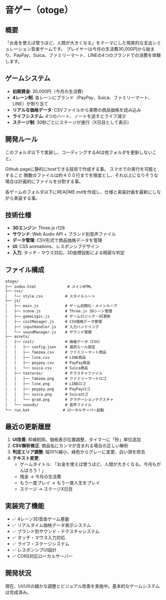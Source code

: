 # 音ゲー（otoge）

## 概要
「お金を使えば使うほど、人間が大きくなる」をテーマにした現実的な支出シミュレーション音楽ゲームです。
プレイヤーは今月の生活費30,000円から始まり、PayPay、Suica、ファミリーマート、LINEの4つのブランドでの消費を体験します。

## ゲームシステム
- **初期資金**: 30,000円（今月の生活費）
- **4レーン制**: 各レーンにブランド（PayPay、Suica、ファミリーマート、LINE）が割り当て
- **リアルな価格データ**: CSVファイルから実際の商品価格を読み込み
- **ライフシステム**: 4つのハート、ノートを逃すとライフ減少
- **ステージ制**: 30秒ごとにステージが進行（X日目として表示）

## 開発ルール
このフォルダ以下で実装し、コーディングするAIは他フォルダを更新しないこと。

Github pageに静的にhostできる技術で作成する事。
スマホでの実行を可能とすること
関数のファイルは約４００行までを限度とし、それ以上になりそうな場合は計画的にファイルを分割する事。

各ゲームのフォルダ以下にREADME.mdを作成し、仕様と実装計画を最新にしながら実装する事。

## 技術仕様
- **3Dエンジン**: Three.js r128
- **サウンド**: Web Audio API + ブランド別音声ファイル
- **データ管理**: CSV形式で商品価格データを管理
- **UI**: CSS animations、レスポンシブデザイン
- **入力**: タッチ・マウス対応、3D座標投影による精密な判定

## ファイル構成
```
otoge/
├── index.html              # メインHTML
├── css/
│   └── style.css          # スタイルシート
├── js/
│   ├── main.js            # ゲーム初期化・メインループ
│   ├── scene.js           # Three.js 3Dシーン管理
│   ├── gameLogic.js       # ゲームロジック・UI更新
│   ├── costManager.js     # CSV価格データ管理
│   ├── inputHandler.js    # 入力ハンドリング
│   └── soundManager.js    # サウンド管理
├── assets/
│   ├── cost/              # 価格データ（CSV）
│   │   ├── config.json    # 選択ルール設定
│   │   ├── famima.csv     # ファミリーマート商品
│   │   ├── line.csv       # LINE商品
│   │   ├── peypey.csv     # PayPay商品
│   │   └── suica.csv      # Suica商品
│   ├── textures/          # テクスチャファイル
│   │   ├── famima.png     # ファミリーマートロゴ
│   │   ├── line.png       # LINEロゴ
│   │   ├── peypey.png     # PayPayロゴ
│   │   ├── suica.png      # Suicaロゴ
│   │   └── grad.png       # グラデーションテクスチャ
│   └── sounds/            # 音声ファイル
└── run.bat               # ローカルサーバー起動
```

## 最近の更新履歴
1. **UI改善**: 枠線削除、価格表示位置調整、タイマーに「秒」単位追加
2. **CSV解析修正**: 商品名にカンマが含まれる場合の正しい解析
3. **判定エリア調整**: 幅10%縮小、緑色からグレーに変更、白い淵を除去
4. **テキスト変更**: 
   - ゲームタイトル: 「お金を使えば使うほど、人間が大きくなる。今月もがんばろう！」
   - 残金 → 今月の生活費
   - もう一度プレイ → もう一度人生をプレイ
   - ステージ → ステージX日目

## 実装完了機能
- ✅ 4レーン3D音楽ゲーム基盤
- ✅ リアルタイム価格データ表示システム
- ✅ ブランド別サウンド・テクスチャシステム
- ✅ タッチ・マウス入力対応
- ✅ ライフ・ステージシステム
- ✅ レスポンシブUI設計
- ✅ CORS対応ローカルサーバー

## 開発状況
現在、UI/UXの細かな調整とビジュアル改善を実施中。基本的なゲームシステムは完成済み。